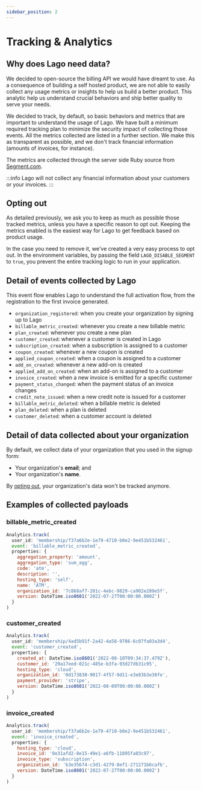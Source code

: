 ```yaml
---
sidebar_position: 2
---
```


# Tracking & Analytics

## Why does Lago need data?
We decided to open-source the billing API we would have dreamt to use. As a consequence of building a self hosted product, we are not able to easily collect any usage metrics or insights to help us build a better product. This analytic help us understand crucial behaviors and ship better quality to serve your needs.

We decided to track, by default, so basic behaviors and metrics that are important to understand the usage of Lago. We have built a minimum required tracking plan to minimize the security impact of collecting those events. All the metrics collected are listed in a further section. We make this as transparent as possible, and we don't track financial information (amounts of invoices, for instance).

The metrics are collected through the server side Ruby source from [Segment.com](https://segment.com/docs/connections/sources/catalog/libraries/server/ruby/).

:::info
Lago will not collect any financial information about your customers or your invoices.
:::

## Opting out
As detailed previously, we ask you to keep as much as possible those tracked metrics, unless you have a specific reason to opt out. Keeping the metrics enabled is the easiest way for Lago to get feedback based on product usage.

In the case you need to remove it, we've created a very easy process to opt out. In the environment variables, by passing the field `LAGO_DISABLE_SEGMENT` to `true`, you prevent the entire tracking logic to run in your application.

## Detail of events collected by Lago
This event flow enables Lago to understand the full activation flow, from the registration to the first invoice generated.

- `organization_registered`: when you create your organization by signing up to Lago
- `billable_metric_created`: whenever you create a new billable metric
- `plan_created`: whenever you create a new plan
- `customer_created`: whenever a customer is created in Lago
- `subscription_created`: when a subscription is assigned to a customer
- `coupon_created`: whenever a new coupon is created
- `applied_coupon_created`: when a coupon is assigned to a customer
- `add_on_created`: whenever a new add-on is created
- `applied_add_on_created`: when an add-on is assigned to a customer
- `invoice_created`: when a new invoice is emitted for a specific customer
- `payment_status_changed`: when the payment status of an invoice changes
- `credit_note_issued`: when a new credit note is issued for a customer
- `billable_metric_deleted`: when a billable metric is deleted
- `plan_deleted`: when a plan is deleted
- `customer_deleted`: when a customer account is deleted

## Detail of data collected about your organization
By default, we collect data of your organization that you used in the signup form:
- Your organization's **email**; and
- Your organization's **name**.

By [opting out](./tracking#opting-out), your organization's data won't be tracked anymore.

## Examples of collected payloads

### billable_metric_created
```js
Analytics.track(
  user_id: 'membership/f37a6b2e-1e79-4710-b0e2-9e451b532461',
  event: 'billable_metric_created',
  properties: {
    aggregation_property: 'amount',
    aggregation_type: 'sum_agg',
    code: 'atm',
    description: '',
    hosting_type: 'self',
    name: 'ATM',
    organization_id: '7c868af7-201c-4ebc-9829-ca902e289e5f',
    version: DateTime.iso8601('2022-07-27T00:00:00.000Z')
  }
)
```

### customer_created
```js
Analytics.track(
  user_id: 'membership/4ad5b91f-2a42-4a58-9786-6c07fa03a3d4',
  event: 'customer_created',
  properties: {
    created_at: DateTime.iso8601('2022-08-10T09:34:37.479Z'),
    customer_id: '29a17eed-021c-485e-b3fa-93d27db31c95',
    hosting_type: 'cloud',
    organization_id: '0d173830-9017-4f57-9d11-e3e83b3e38fe',
    payment_provider: 'stripe',
    version: DateTime.iso8601('2022-08-09T00:00:00.000Z')
  }
)
```

### invoice_created
```js
Analytics.track(
  user_id: 'membership/f37a6b2e-1e79-4710-b0e2-9e451b532461',
  event: 'invoice_created',
  properties: {
    hosting_type: 'cloud',
    invoice_id: '0e31afd2-8e15-49e1-a6fb-11895fa03c97',
    invoice_type: 'subscription',
    organization_id: 'b3e35674-c3d1-4279-8ef1-271271b6cafb',
    version: DateTime.iso8601('2022-07-27T00:00:00.000Z')
  }
)
```